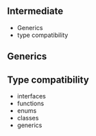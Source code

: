 ## Intermediate <!-- .element: style="color: #48453a" -->
<!-- .slide: style="border: solid; background-color: rgba(211, 211, 211, 0.6); color:black;" data-background-image="data/5-intermediate/intermediate.gif"-->
* Generics
* type compatibility


## Generics


## Type compatibility
* interfaces
* functions
* enums
* classes
* generics
